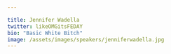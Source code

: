 ```yaml
---

title: Jennifer Wadella
twitter: likeOMGitsFEDAY
bio: "Basic White Bitch"
image: /assets/images/speakers/jenniferwadella.jpg
---
```

